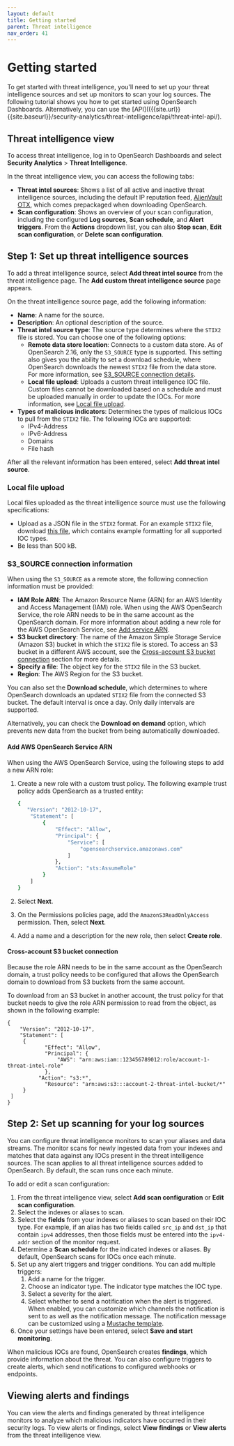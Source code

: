 ```yaml
---
layout: default
title: Getting started
parent: Threat intelligence
nav_order: 41
---
```


# Getting started

To get started with threat intelligence, you'll need to set up your threat intelligence sources and set up monitors to scan your log sources. The following tutorial shows you how to get started using OpenSearch Dashboards. Alternatively, you can use the [API](({{site.url}}{{site.baseurl}}/security-analytics/threat-intelligence/api/threat-intel-api/). 

## Threat intelligence view

To access threat intelligence, log in to OpenSearch Dashboards and select **Security Analytics** > **Threat Intelligence**.

In the threat intelligence view, you can access the following tabs:

- **Threat intel sources**: Shows a list of all active and inactive threat intelligence sources, including the default IP reputation feed, [AlienVault OTX](https://otx.alienvault.com/), which comes prepackaged when downloading OpenSearch.
- **Scan configuration**: Shows an overview of your scan configuration, including the configured **Log sources**, **Scan schedule**, and **Alert triggers**. From the **Actions** dropdown list, you can also **Stop scan**, **Edit scan configuration**, or **Delete scan configuration**.


## Step 1: Set up threat intelligence sources

To add a threat intelligence source, select **Add threat intel source** from the threat intelligence page. The **Add custom threat intelligence source** page appears. 

On the threat intelligence source page, add the following information:

- **Name**: A name for the source.
- **Description**: An optional description of the source.
- **Threat intel source type**: The source type determines where the `STIX2` file is stored. You can choose one of the following options:
  - **Remote data store location**: Connects to a custom data store. As of OpenSearch 2.16, only the `S3_SOURCE` type is supported. This setting also gives you the ability to set a download schedule, where OpenSearch downloads the newest `STIX2` file from the data store. For more information, see [S3_SOURCE connection details](#s3_source-connection-information).
  - **Local file upload**: Uploads a custom threat intelligence IOC file. Custom files cannot be downloaded based on a schedule and must be uploaded manually in order to update the IOCs. For more information, see [Local file upload](#local-file-upload).
- **Types of malicious indicators**: Determines the types of malicious IOCs to pull from the `STIX2` file. The following IOCs are supported:
  - IPv4-Address
  - IPv6-Address
  - Domains
  - File hash

After all the relevant information has been entered, select **Add threat intel source**.

### Local file upload

Local files uploaded as the threat intelligence source must use the following specifications:

- Upload as a JSON file in the `STIX2` format. For an example `STIX2` file, download [this file]({{site.url}}{{site.baseurl}}/assets/examples/all-ioc-type-examples.json), which contains example formatting for all supported IOC types.
- Be less than 500 kB.


### S3_SOURCE connection information

When using the `S3_SOURCE` as a remote store, the following connection information must be provided:

- **IAM Role ARN**: The Amazon Resource Name (ARN) for an AWS Identity and Access Management (IAM) role. When using the AWS OpenSearch Service, the role ARN needs to be in the same account as the OpenSearch domain. For more information about adding a new role for the AWS OpenSearch Service, see [Add service ARN](#add-aws-opensearch-service-arn).
- **S3 bucket directory**: The name of the Amazon Simple Storage Service (Amazon S3) bucket in which the `STIX2` file is stored. To access an S3 bucket in a different AWS account, see the [Cross-account S3 bucket connection](#cross-account-s3-bucket-connection) section for more details.
- **Specify a file**: The object key for the `STIX2` file in the S3 bucket.
- **Region**: The AWS Region for the S3 bucket.

You can also set the **Download schedule**, which determines to where OpenSearch downloads an updated `STIX2` file from the connected S3 bucket. The default interval is once a day. Only daily intervals are supported. 

Alternatively, you can check the **Download on demand** option, which prevents new data from the bucket from being automatically downloaded.

#### Add AWS OpenSearch Service ARN

When using the AWS OpenSearch Service, using the following steps to add a new ARN role:

1. Create a new role with a custom trust policy. The following example trust policy adds OpenSearch as a trusted entity:

      ```bash
      { 
         "Version": "2012-10-17",
          "Statement": [
              {
                  "Effect": "Allow",
                  "Principal": {
                      "Service": [
                          "opensearchservice.amazonaws.com"
                      ]
                  },
                  "Action": "sts:AssumeRole"
              }
          ]
      }
      ```
      
2. Select **Next**.
3. On the Permissions policies page, add the `AmazonS3ReadOnlyAccess` permission. Then, select **Next**.
4. Add a name and a description for the new role, then select **Create role**.
   

#### Cross-account S3 bucket connection

Because the role ARN needs to be in the same account as the OpenSearch domain, a trust policy needs to be configured that allows the OpenSearch domain to download from S3 buckets from the same account.

To download from an S3 bucket in another account, the trust policy for that bucket needs to give the role ARN permission to read from the object, as shown in the following example:

```
{
    "Version": "2012-10-17",
    "Statement": [
     {
            "Effect": "Allow",
            "Principal": {
                "AWS": "arn:aws:iam::123456789012:role/account-1-threat-intel-role"
            },
          "Action": "s3:*",
            "Resource": "arn:aws:s3:::account-2-threat-intel-bucket/*"
     }
 ]
}
```

## Step 2: Set up scanning for your log sources

You can configure threat intelligence monitors to scan your aliases and data streams. The monitor scans for newly ingested data from your indexes and matches that data against any IOCs present in the threat intelligence sources. The scan applies to all threat intelligence sources added to OpenSearch. By default, the scan runs once each minute.

To add or edit a scan configuration:

1. From the threat intelligence view, select **Add scan configuration** or **Edit scan configuration**.
2. Select the indexes or aliases to scan.
3. Select the **fields** from your indexes or aliases to scan based on their IOC type. For example, if an alias has two fields called `src_ip` and `dst_ip` that contain `ipv4` addresses, then those fields must be entered into the `ipv4-addr` section of the monitor request.
4. Determine a **Scan schedule** for the indicated indexes or aliases. By default, OpenSearch scans for IOCs once each minute.
5. Set up any alert triggers and trigger conditions. You can add multiple triggers:
   1. Add a name for the trigger.
   2. Choose an indicator type. The indicator type matches the IOC type.
   3. Select a severity for the alert. 
   4. Select whether to send a notification when the alert is triggered. When enabled, you can customize which channels the notification is sent to as well as the notification message. The notification message can be customized using a [Mustache template](https://mustache.github.io/mustache.5.html).
6. Once your settings have been entered, select **Save and start monitoring**.

When malicious IOCs are found, OpenSearch creates **findings**, which provide information about the threat. You can also configure triggers to create alerts, which send notifications to configured webhooks or endpoints.


## Viewing alerts and findings 

You can view the alerts and findings generated by threat intelligence monitors to analyze which malicious indicators have occurred in their security logs. To view alerts or findings, select **View findings** or **View alerts** from the threat intelligence view.
